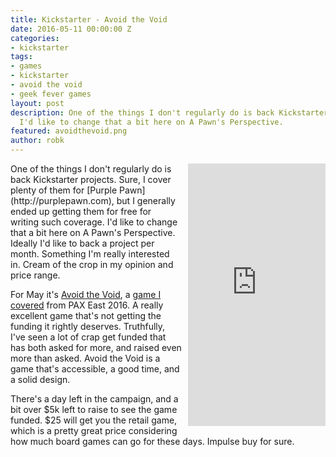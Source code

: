 ```yaml
---
title: Kickstarter - Avoid the Void
date: 2016-05-11 00:00:00 Z
categories:
- kickstarter
tags:
- games
- kickstarter
- avoid the void
- geek fever games
layout: post
description: One of the things I don't regularly do is back Kickstarter projects.
  I'd like to change that a bit here on A Pawn's Perspective.
featured: avoidthevoid.png
author: robk
---
```


<iframe style="float:right;margin-left:10px;margin-bottom:10px;" frameborder="0" height="420" scrolling="no" src="https://www.kickstarter.com/projects/geekfevergames/avoid-the-void-a-board-game-of-chaos-and-survival/widget/card.html?v=2" width="220"></iframe>One of the things I don't regularly do is back Kickstarter projects. Sure, I cover plenty of them for [Purple Pawn](http://purplepawn.com), but I generally ended up getting them for free for writing such coverage. I'd like to change that a bit here on A Pawn's Perspective. Ideally I'd like to back a project per month. Something I'm really interested in. Cream of the crop in my opinion and price range.

For May it's [Avoid the Void](https://www.kickstarter.com/projects/geekfevergames/avoid-the-void-a-board-game-of-chaos-and-survival), a [game I covered](http://www.purplepawn.com/2016/04/pax-east-2016-avoid-the-void-by-geek-fever-games/) from PAX East 2016. A really excellent game that's not getting the funding it rightly deserves. Truthfully, I've seen a lot of crap get funded that has both asked for more, and raised even more than asked. Avoid the Void is a game that's accessible, a good time, and a solid design.

There's a day left in the campaign, and a bit over $5k left to raise to see the game funded. $25 will get you the retail game, which is a pretty great price considering how much board games can go for these days. Impulse buy for sure.
